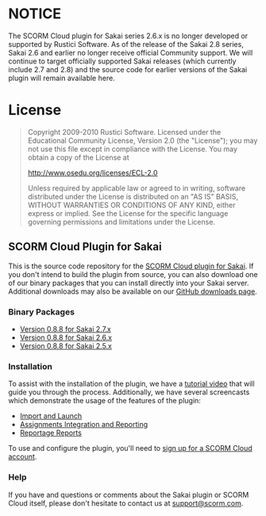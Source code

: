 # NOTICE
The SCORM Cloud plugin for Sakai series 2.6.x is no longer developed or supported by Rustici Software. As of the release of the Sakai 2.8 series, Sakai 2.6 and earlier no longer receive official Community support. We will continue to target officially supported Sakai releases (which currently include 2.7 and 2.8) and the source code for earlier versions of the Sakai plugin will remain available here.

# License
>   Copyright 2009-2010 Rustici Software. Licensed under the
>   Educational Community License, Version 2.0 (the "License"); you may
>   not use this file except in compliance with the License. You may
>   obtain a copy of the License at
>   
>   http://www.osedu.org/licenses/ECL-2.0
>
>   Unless required by applicable law or agreed to in writing,
>   software distributed under the License is distributed on an "AS IS"
>   BASIS, WITHOUT WARRANTIES OR CONDITIONS OF ANY KIND, either express
>   or implied. See the License for the specific language governing
>   permissions and limitations under the License.

## SCORM Cloud Plugin for Sakai
This is the source code repository for the [SCORM Cloud plugin for Sakai](http://scorm.com/sakai/). If you don't intend to build the plugin from source, you can also download one of our binary packages that you can install directly into your Sakai server. Additional downloads may also be available on our [GitHub downloads page](https://github.com/RusticiSoftware/SCORMCloud_SakaiPlugin/downloads).

### Binary Packages
* [Version 0.8.8 for Sakai 2.7.x](https://github.com/downloads/RusticiSoftware/SCORMCloud_SakaiPlugin/2.7.x-0.8.8-binary.zip)
* [Version 0.8.8 for Sakai 2.6.x](https://github.com/downloads/RusticiSoftware/SCORMCloud_SakaiPlugin/2.6.x-0.8.8-binary.zip)
* [Version 0.8.8 for Sakai 2.5.x](https://github.com/downloads/RusticiSoftware/SCORMCloud_SakaiPlugin/2.5.x-0.8.8-binary.zip)

### Installation
To assist with the installation of the plugin, we have a [tutorial video](http://www.youtube.com/watch?v=Zx5WGFzkdj8) that will guide you through the process. Additionally, we have several screencasts which demonstrate the usage of the features of the plugin:

* [Import and Launch](http://screenr.com/Ojs)
* [Assignments Integration and Reporting](http://screenr.com/BX8)
* [Reportage Reports](http://screenr.com/aDd)

To use and configure the plugin, you'll need to [sign up for a SCORM Cloud account](https://cloud.scorm.com/sc/guest/SignUpForm).

### Help
If you have and questions or comments about the Sakai plugin or SCORM Cloud itself, please don't hesitate to contact us at [support@scorm.com](support@scorm.com).
